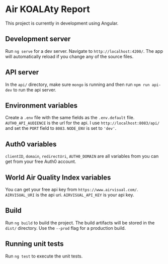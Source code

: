 # Air KOALAty Report

This project is currently in development using Angular.

## Development server

Run `ng serve` for a dev server. Navigate to `http://localhost:4200/`. The app will automatically reload if you change any of the source files.

## API server

In the `api/` directory, make sure `mongo` is running and then run `npm run api-dev` to run the api server.

## Environment variables

Create a `.env` file with the same fields as the `.env.default` file. `AUTH0_API_AUDIENCE` is the url for the api. I use `http://localhost:8083/api/` and set the `PORT` field to `8083`. `NODE_ENV` is set to `'dev'`.

## Auth0 variables
`clientID`, `domain`, `redirectUri`, `AUTH0_DOMAIN` are all variables from you can get from your free Auth0 account.

## World Air Quality Index variables
You can get your free api key from `https://www.airvisual.com/`. `AIRVISUAL_URI` is the api uri. `AIRVISUAL_API_KEY` is your api key.

## Build

Run `ng build` to build the project. The build artifacts will be stored in the `dist/` directory. Use the `--prod` flag for a production build.

## Running unit tests

Run `ng test` to execute the unit tests.